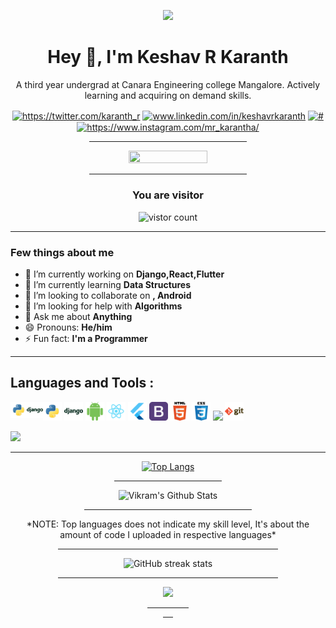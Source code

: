 <p align="center"><img height="30" src="https://forthebadge.com/images/badges/powered-by-coffee.svg"/></p>
<h1 align="center">Hey 👋, I'm Keshav R Karanth</h1>
<p align="center">A third year undergrad at Canara Engineering college Mangalore. Actively learning and acquiring on demand skills.</p>
<p align="center">
<a href="https://twitter.com/karanth_r" target="blank"><img align="center" src="https://cdn.jsdelivr.net/npm/simple-icons@3.0.1/icons/twitter.svg" alt="https://twitter.com/karanth_r" height="30" width="30" /></a>
<a href="www.linkedin.com/in/keshavrkaranth" target="blank"><img align="center" src="https://cdn.jsdelivr.net/npm/simple-icons@3.0.1/icons/linkedin.svg" alt="www.linkedin.com/in/keshavrkaranth" height="30" width="30" /></a>
<a href="#" target="blank"><img align="center" src="https://cdn.jsdelivr.net/npm/simple-icons@3.0.1/icons/facebook.svg" alt="#" height="30" width="30" /></a>
<a href="https://www.instagram.com/mr_karantha/" target="blank"><img align="center" src="https://cdn.jsdelivr.net/npm/simple-icons@3.0.1/icons/instagram.svg" alt="https://www.instagram.com/mr_karantha/" height="30" width="30" /></a>
</p>

<div align="center"><hr width=50% size=1% Align="center"></div>
<div align="center">
  <img src="https://media.giphy.com/media/f3iwJFOVOwuy7K6FFw/giphy.gif" align="center" height=50% width=50%/><hr width=50% size=1% Align="center"></div>
<h3 align="center">You are visitor</h3>
<p align="center"><img src="https://profile-counter.glitch.me/keshavrkaranth/count.svg" alt="vistor count" height="50" /></p>
<hr>

### Few things about me

- 🔭 I’m currently working on <b>Django,React,Flutter</b>
- 🌱 I’m currently learning <b>Data Structures</b>
- 👯 I’m looking to collaborate on <b>, Android</b>
- 🤔 I’m looking for help with <b>Algorithms</b>
- 💬 Ask me about <b>Anything</b>
- 😄 Pronouns: <b>He/him</b>
- ⚡ Fun fact: <b>I'm a Programmer</b>
<hr>

## Languages and Tools :

<code><img height="30" src="https://raw.githubusercontent.com/github/explore/80688e429a7d4ef2fca1e82350fe8e3517d3494d/topics/python/python.png"></code>
<code><img height="30" src="https://raw.githubusercontent.com/github/explore/80688e429a7d4ef2fca1e82350fe8e3517d3494d/topics/django/django.png"></code>
<code><img align="left" alt="Python" width="26px" src="https://raw.githubusercontent.com/github/explore/80688e429a7d4ef2fca1e82350fe8e3517d3494d/topics/python/python.png" /></code><code><img align="left" alt="Django" width="26px" src="https://raw.githubusercontent.com/github/explore/80688e429a7d4ef2fca1e82350fe8e3517d3494d/topics/django/django.png" /></code><code><img height="30" src="https://raw.githubusercontent.com/github/explore/80688e429a7d4ef2fca1e82350fe8e3517d3494d/topics/android/android.png"></code>
</code><code><img height="30" src="https://raw.githubusercontent.com/github/explore/80688e429a7d4ef2fca1e82350fe8e3517d3494d/topics/react/react.png"></code>
<code><img height="30" src="https://raw.githubusercontent.com/github/explore/80688e429a7d4ef2fca1e82350fe8e3517d3494d/topics/flutter/flutter.png"></code>
<code><img height="30" src="https://raw.githubusercontent.com/github/explore/80688e429a7d4ef2fca1e82350fe8e3517d3494d/topics/bootstrap/bootstrap.png"></code>
<code><img height="30" src="https://raw.githubusercontent.com/github/explore/80688e429a7d4ef2fca1e82350fe8e3517d3494d/topics/html/html.png"></code>
<code><img height="30" src="https://raw.githubusercontent.com/github/explore/80688e429a7d4ef2fca1e82350fe8e3517d3494d/topics/css/css.png"></code>
<code><img height="30" src="https://sjardo.com/wp-content/uploads/2019/03/2000px-Sass_Logo_Color.svg_-1536x1152.png"></code>
<code><img height="30" src="https://raw.githubusercontent.com/github/explore/80688e429a7d4ef2fca1e82350fe8e3517d3494d/topics/git/git.png"></code>

<code><img height="30" src="https://upload.wikimedia.org/wikipedia/commons/2/2d/Visual_Studio_Code_1.18_icon.svg"></code>
<br>

<hr>
<div align="center">
  
[![Top Langs](https://github-readme-stats.vercel.app/api/top-langs/?username=keshavrkaranth&theme=radical)](https://github.com/keshavrkaranth/github-readme-stats)

<div align="center"><hr width=34%></div>

![Vikram's Github Stats](https://github-readme-stats.vercel.app/api?username=keshavrkaranth&show_icons=true&theme=radical)

 </div>
 <div align="center"><hr width=53%></div>

<div align="center">
  *NOTE: Top languages does not indicate my skill level, It's about the amount of code I uploaded in respective languages*
 <div align="center"><hr width=70%></div>
  
![GitHub streak stats](https://github-readme-streak-stats.herokuapp.com/?user=keshavrkaranth)

<div align="center"><hr width=70%></div>
</div>
<p align="center"><img height="30" src="https://forthebadge.com/images/badges/built-with-love.svg"/></p>
<div align="center"><hr width=13%></div>

<div align="center"><hr width=3%></div>
